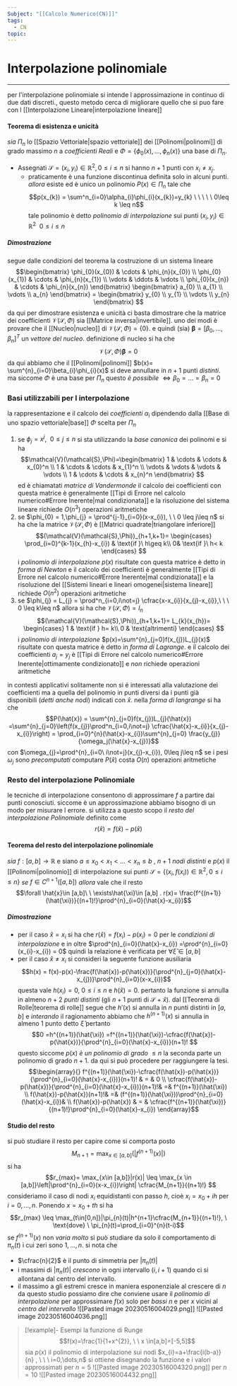 ```yaml
---
Subject: "[[Calcolo Numerico(CN)]]"
tags:
  - CN
topic:
---
```

# Interpolazione polinomiale
---
per l'interpolazione polinomiale si intende l approssimazione in continuo di due dati discreti., questo metodo cerca di migliorare quello che si puo fare con l [[Interpolazione Lineare|interpolazione lineare]]

#### Teorema di esistenza e unicità
_sia_ $\Pi_{n}$ lo [[Spazio Vettoriale|spazio vettoriale]] dei [[Polinomi|polinomi]] di grado massimo $n$ a _coefficienti Reali_ e $\Phi = \{\phi_{0}(x),\dots,\phi_{n}(x)\}$ una base di $\Pi_{n}$. 
- Assegnati $\mathcal{S} =(x_{i},y_{i}) \in \mathbb{R}^{2}, 0 \leq i \leq n$ si hanno $n+1$ punti con $x_{i} \not = x_{j}$.
	- praticamente è una funzione discontinua definita solo in alcuni punti.
_allora_ esiste ed è unico un polinomio $P(x) \in \Pi_{n}$ tale che
$$p(x_{k}) = \sum^n_{i=0}\alpha_{i}\phi_{i}(x_{k})=y_{k} \ \ \ \ \  0\leq k \leq n$$
tale polinomio è detto _polinomio di interpolazione_ sui punti $(x_{i},y_{i})\in \mathbb{R}^{2} \ \ 0 \leq i \leq n$
##### Dimostrazione
segue dalle condizioni del teorema la costruzione di un sistema lineare
$$\begin{bmatrix}
\phi_{0}(x_{0})   & \cdots  & \phi_{n}(x_{0})  \\
\phi_{0}(x_{1})   & \cdots  & \phi_{n}(x_{1})  \\
\vdots  & \ddots   & \vdots  \\
\phi_{0}(x_{n})   & \cdots  & \phi_{n}(x_{n})
\end{bmatrix} 
\begin{bmatrix}
a_{0} \\
a_{1} \\
\vdots  \\
a_{n}
\end{bmatrix} =
\begin{bmatrix}
y_{0} \\
y_{1} \\
\vdots \\
y_{n}
\end{bmatrix}
$$
da qui per dimostrare esistenza e unicità ci basta dimostrare che la matrice dei coefficienti $\mathcal{V}(\mathcal{S},\Phi)$ sia [[Matrice inversa|invertibile]].
uno dei modi è provare che il [[Nucleo|nucleo]] di $\mathcal{V}(\mathcal{S},\Phi) = \{0\}$. e quindi
(sia) $\boldsymbol \beta = [\beta_{0},\dots,\beta_{n}]^{T}$ un _vettore del nucleo_. definizione di nucleo si ha che $$\mathcal{V}(\mathcal{S},\Phi)\boldsymbol \beta =0$$
da qui abbiamo che il [[Polinomi|polinomi]] $b(x)= \sum^{n}_{i=0}\beta_{i}\phi_{i}(x)$ si deve annullare in $n+1$ punti _distinti_.
ma siccome $\Phi$ è una base per $\Pi_{n}$ questo _è possibile_ $\iff \beta_{0} = \dots =\beta_{n} = 0$ 

### Basi utilizzabili per l interpolazione
la rappresentazione e il calcolo dei _coefficienti_ $\alpha_{i}$ dipendendo dalla [[Base di uno spazio vettoriale|base]] $\Phi$ scelta per $\Pi_{n}$
1. se $\phi_{j} = x^{j}, \ \ 0 \leq j\leq n$  si sta utilizzando la _base canonica_ dei polinomi e si ha $$\mathcal{V}(\mathcal{S},\Phi)=\begin{bmatrix}
1  & \cdots & \cdots  & x_{0}^n  \\
1  & \cdots & \cdots  & x_{1}^n  \\
\vdots  & \vdots  & \vdots  & \vdots  \\
1  & \cdots & \cdots  &  x_{n}^n
\end{bmatrix} 
$$ed è chiamatati _matrice di Vandermonde_ il calcolo dei coefficienti con questa matrice è generalmente [[Tipi di Errore nel calcolo numerico#Errore Inerente|mal condizionata]] e la risoluzione del sistema lineare richiede $O(n^{3})$ operazioni aritmetiche
2. se $\phi_{0} = 1,\phi_{j} = \prod^{j-1}_{i=0}(x-x_{i}), \ \ 0 \leq j\leq n$  si ha che la matrice $\mathcal{V}(\mathcal{S},\Phi)$ è [[Matrici quadrate|triangolare inferiore]] $$(\mathcal{V}(\mathcal{S},\Phi))_{h+1,k+1}=
\begin{cases} 
\prod_{i=0}^{k-1}(x_{h}-x_{i})  &  \text{if }\ h\geq k\\
0&  \text{if }\ h< k
\end{cases} 
$$i _polinomio di interpolazione_ $p(x)$ risultate con questa matrice è detto in _forma di Newton_ e il calcolo dei coefficienti è generalmente [[Tipi di Errore nel calcolo numerico#Errore Inerente|mal condizionata]] e la risoluzione del [[Sistemi lineari e lineari omogenei|sistema lineare]] richiede $O(n^{2})$ operazioni aritmetiche
3. se $\phi_{j} = L_{j} = \prod^n_{i=0,i\not=j} \cfrac{x-x_{i}}{x_{j}-x_{i}},\ \ \  0 \leq k\leq n$ allora si ha che $\mathcal{V}(\mathcal{S},\Phi) = I_{n}$ $$(\mathcal{V}(\mathcal{S},\Phi))_{h+1,k+1}= L_{k}(x_{h})=
\begin{cases} 
1  &  \text{if }  h= k\\
0 & \text{altrimenti}  
\end{cases} 
$$i _polinomio di interpolazione_ $p(x)=\sum^{n}_{j=0}f(x_{j})L_{j}(x)$ risultate con questa matrice è detto in _forma di Lagrange_. e il calcolo dei coefficienti $a_{j}=y_{j}$ è [[Tipi di Errore nel calcolo numerico#Errore Inerente|ottimamente condizionato]] e _non_ richiede operazioni aritmetiche


in contesti applicativi solitamente non si é interessati alla valutazione dei coefficienti ma a quella del polinomio in punti diversi da i punti già disponibili (_detti anche nodi_)  indicati con $\hat{x}$. nella _forma di langrange_ si ha che 
$$P(\hat{x}) = \sum^{n}_{j=0}f(x_{j})L_{j}(\hat{x}) =\sum^{n}_{j=0}\left(f(x_{j})\prod^n_{i=0,i\not=j} \cfrac{\hat{x}-x_{i}}{x_{j}-x_{i}}\right) = \prod_{i=0}^{n}(\hat{x}-x_{i})\sum^{n}_{j=0} \frac{y_{j}}{\omega_j(\hat{x}-x_{j})}$$
con $\omega_{j}=\prod^{n}_{i=0\ i\not=j}(x_{j}-x_{i}), 0\leq j\leq n$ se i pesi $\omega_{j}$ sono _precomputati_ computare $P(\hat{x})$ costa $O(n)$ operazioni aritmetiche




### Resto del interpolazione Polinomiale
le tecniche di interpolazione consentono di approssimare $f$ a partire dai punti conosciuti. siccome è un approssimazione abbiamo bisogno di un modo per misurare l errore. 
si utilizza a questo scopo il _resto del interpolazione Polinomiale_ definito come
$$r(\hat{x})= f(\hat{x}) -p(\hat{x})$$
#### Teorema del resto del interpolazione polinomiale
_sia_ $f:[a,b]\rightarrow \mathbb{R}$ e siano  $a\leq x_{0}< x_{1} <\dots <x_{n} \leq b$ , $n+1$  _nodi distinti_  e $p(x)$ il [[Polinomi|polinomio]] di interpolazione sui punti $\mathcal{S}= \{(x_{i},f(x_{i})) \in \mathbb{R}^{2}, 0 \leq i\leq n\}$
_se_ $f \in C^{n+1}([a,b])$ 
_allora_ vale che il resto 
$$\forall \hat{x}\in [a,b]\ \  \exists\hat{\xi}\in [a,b] . r(x)= \frac{f^{(n+1)}(\hat{\xi})}{(n+1)!}\prod^{n}_{i=0}(\hat{x}-x_{i})$$
##### Dimostrazione
- per il caso $\hat{x}=x_{i}$ si ha che $r(\hat{x})=f(x_{i})-p(x_{i})=0$ per le _condizioni di interpolazione_ e in oltre $\prod^{n}_{i=0}(\hat{x}-x_{i}) =\prod^{n}_{i=0}(x_{i}-x_{i}) = 0$ quindi la relazione è verificata per $\forall\hat{\xi}\in[a,b]$
- per il caso $\hat{x}\not =x_{i}$ si consideri la seguente funzione ausiliaria$$h(x) = f(x)-p(x)-\frac{f(\hat{x})-p(\hat{x})}{\prod^{n}_{j=0}(\hat{x}-x_{j})}\prod^{n}_{i=0}(x-x_{i})$$questa vale $h(x_{i})=0,\ 0 \leq i \leq n$ e $h(\hat{x})=0$. pertanto la funzione si annulla in almeno $n+2$ _punti distinti_ (gli $n+1$ punti di $\mathcal{S}$ + $\hat{x}$). dal [[Teorema di Rolle|teorema di rolle]] segue che $h'(x)$ si annulla in $n$ punti distinti in $[a,b]$ e _interando_ il ragionamento abbiamo che $h^{(n+1)}(x)$ si annulla in almeno $1$ punto detto $\hat{\xi}$ pertanto$$0 =h^{(n+1)}(\hat{\xi}) =f^{(n+1)}(\hat{\xi})-\cfrac{f(\hat{x})-p(\hat{x})}{\prod^{n}_{i=0}(\hat{x}-x_{i})}(n+1)! $$questo siccome $p(x)$ _è un polinomio di grado_ $\leq n$ la seconda parte un polinomio di grado $n+1$. 
	da qui si può procedere per raggiungere la tesi.$$\begin{array}{}
f^{(n+1)}(\hat{\xi})-\cfrac{f(\hat{x})-p(\hat{x})}{\prod^{n}_{i=0}(\hat{x}-x_{i})}(n+1)!  & = & 0 \\
  \cfrac{f(\hat{x})-p(\hat{x})}{\prod^{n}_{i=0}(\hat{x}-x_{i})}(n+1)!& =& f^{(n+1)}(\hat{\xi}) \\
 f(\hat{x})-p(\hat{x})(n+1)!& =& (f^{(n+1)}(\hat{\xi}))\prod^{n}_{i=0}(\hat{x}-x_{i})&  \\
f(\hat{x})-p(\hat{x})  & = & \cfrac{f^{(n+1)}(\hat{\xi})}{(n+1)!}\prod^{n}_{i=0}(\hat{x}-x_{i})
\end{array}$$
#### Studio del resto
si può studiare il resto per capire come si comporta
posto 
$$M_{n+1} = \max_{{x\in[a,b]}}(|f^{(n+1)}(x)|)$$
si ha 
$$r_{max}= \max_{x\in [a,b]}|r(x)| \leq \max_{x \in [a,b]}\left|\prod^{n}_{i=0}(x-x_{i})\right| \cfrac{M_{n+1}}{(n+1)!} $$
consideriamo il caso di nodi $x_{i}$ equidistanti con passo $h$, cioè $x_{i} = x_0+ih$ per $i =0,\dots,n$. Ponendo $x=x_{0}+th$ si ha
$$r_{max} \leq \max_{t\in[0,n]}|\pi_{n}(t)|h^{n+1}\cfrac{M_{n+1}}{(n+1)!}, \ \text{dove} \ \pi_{n}(t)=\prod_{i=0}^{n}(t-i)$$
se $f^{(n+1)}(x)$ non _varia molto_ si può studiare da solo il comportamento di $\pi_{n}(t)$ i cui zeri sono $1,\dots,n$. si nota che
- $\cfrac{n}{2}$ è il punto di simmetria per $|\pi_{n}(t)|$
- i massimi di $|\pi_{n}(t)|$ _crescono_ in ogni intervallo $(i,i+1)$ quando ci si allontana dal centro del intervallo.
- il massimo a gli estremi cresce in maniera esponenziale al crescere di $n$
da questo studio possiamo dire che conviene usare il _polinomio di interpolazione_ per approssimare $f(x)$ solo per _bassi_ $n$  e per $x$ vicini al _centro del intervallo_
![[Pasted image 20230516004029.png]]
![[Pasted image 20230516004036.png]]


> [!example]- Esempi la funzione di Runge
$$f(x)=\frac{1}{1+x^{2}}, \ \ x \in[a,b]=[-5,5]$$
sia $p(x)$ il polinomio di interpolazione sui nodi $x_{i}=a+\frac{i(b-a)}{n} , \ \ \ i=0,\dots,n$ 
si ottiene disegnando la funzione e i valori approssimati 
per $n=5$
![[Pasted image 20230516004320.png]]
per $n =10$
![[Pasted image 20230516004432.png]]

